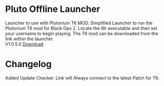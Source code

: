 # Pluto Offline Launcher
Launcher to use with Plutonium T6 MOD.
Simplified Launcher to run the Plutonium T6 mod for Black Ops 2.
Locate the t6r executable and then set your username to begin playing.
The T6 mod can be downloaded from the link within the launcher.<br>
V1.0.5.0 <a href="https://github.com/CyferShepard/Pluto-Offline-Launcher/raw/master/Releases/pluto%20Launcher%201.0.4/Pluto%20Offline%20Launcher.exe">Download</a>

# Changelog
Added Update Checker.
Link will Always connect to the latest Patch for T6.
